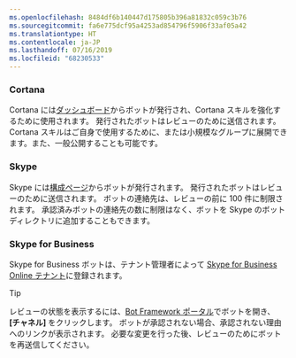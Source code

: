 ```yaml
---
ms.openlocfilehash: 8484df6b140447d175805b396a81832c059c3b76
ms.sourcegitcommit: fa6e775dcf95a4253ad854796f5906f33af05a42
ms.translationtype: HT
ms.contentlocale: ja-JP
ms.lasthandoff: 07/16/2019
ms.locfileid: "68230533"
---
```

### <a name="cortana"></a>Cortana
Cortana には[ダッシュボード](https://aka.ms/cortana-publish)からボットが発行され、Cortana スキルを強化するために使用されます。 発行されたボットはレビューのために送信されます。 Cortana スキルはご自身で使用するために、または小規模なグループに展開できます。また、一般公開することも可能です。

### <a name="skype"></a>Skype
Skype には[構成ページ](~/bot-service-channel-connect-skype.md)からボットが発行されます。 発行されたボットはレビューのために送信されます。 ボットの連絡先は、レビューの前に 100 件に制限されます。 承認済みボットの連絡先の数に制限はなく、ボットを Skype のボット ディレクトリに追加することもできます。

### <a name="skype-for-business"></a>Skype for Business
Skype for Business ボットは、テナント管理者によって [Skype for Business Online テナント](https://msdn.microsoft.com/skype/Skype-For-Business-Bot-Framework/docs/overview)に登録されます。

> [!TIP]
> レビューの状態を表示するには、[Bot Framework ポータル](https://dev.botframework.com/)でボットを開き、 **[チャネル]** をクリックします。
> ボットが承認されない場合、承認されない理由へのリンクが表示されます。 必要な変更を行った後、レビューのためにボットを再送信してください。
